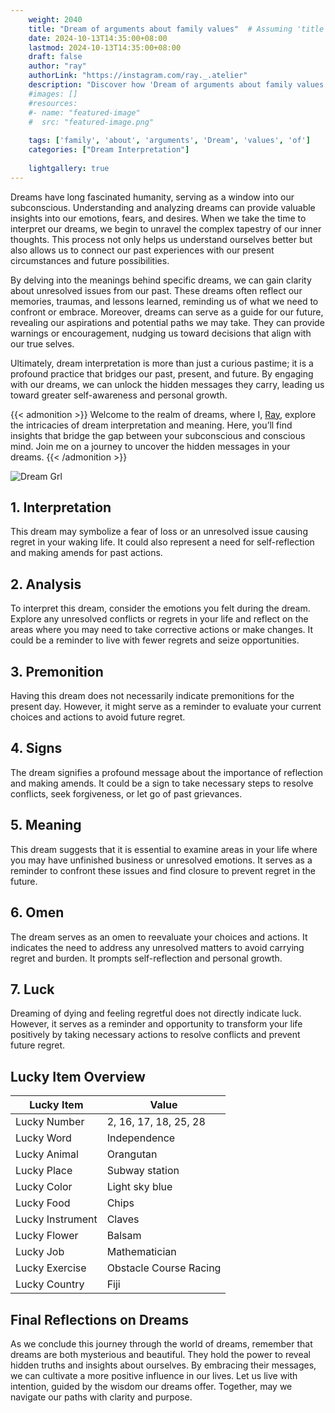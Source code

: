 ```yaml
---
    weight: 2040
    title: "Dream of arguments about family values"  # Assuming 'title' column exists
    date: 2024-10-13T14:35:00+08:00
    lastmod: 2024-10-13T14:35:00+08:00
    draft: false
    author: "ray"
    authorLink: "https://instagram.com/ray._.atelier"
    description: "Discover how 'Dream of arguments about family values' can interpret your future and uncover its significant meanings in your life."
    #images: []
    #resources:
    #- name: "featured-image"
    #  src: "featured-image.png"
    
    tags: ['family', 'about', 'arguments', 'Dream', 'values', 'of']
    categories: ["Dream Interpretation"]
    
    lightgallery: true
---
```

    
Dreams have long fascinated humanity, serving as a window into our subconscious. Understanding and analyzing dreams can provide valuable insights into our emotions, fears, and desires. When we take the time to interpret our dreams, we begin to unravel the complex tapestry of our inner thoughts. This process not only helps us understand ourselves better but also allows us to connect our past experiences with our present circumstances and future possibilities.

By delving into the meanings behind specific dreams, we can gain clarity about unresolved issues from our past. These dreams often reflect our memories, traumas, and lessons learned, reminding us of what we need to confront or embrace. Moreover, dreams can serve as a guide for our future, revealing our aspirations and potential paths we may take. They can provide warnings or encouragement, nudging us toward decisions that align with our true selves.

Ultimately, dream interpretation is more than just a curious pastime; it is a profound practice that bridges our past, present, and future. By engaging with our dreams, we can unlock the hidden messages they carry, leading us toward greater self-awareness and personal growth.

{{< admonition >}}
Welcome to the realm of dreams, where I, [Ray](https://instagram.com/ray._.atelier), explore the intricacies of dream interpretation and meaning. Here, you’ll find insights that bridge the gap between your subconscious and conscious mind. Join me on a journey to uncover the hidden messages in your dreams.
{{< /admonition >}}

![Dream Grl](https://cdn.pixabay.com/photo/2017/11/02/03/35/gothic-2910057_1280.jpg "Dream Grl")

## 1. Interpretation
 This dream may symbolize a fear of loss or an unresolved issue causing regret in your waking life. It could also represent a need for self-reflection and making amends for past actions.

## 2. Analysis
 To interpret this dream, consider the emotions you felt during the dream. Explore any unresolved conflicts or regrets in your life and reflect on the areas where you may need to take corrective actions or make changes. It could be a reminder to live with fewer regrets and seize opportunities.

## 3. Premonition
 Having this dream does not necessarily indicate premonitions for the present day. However, it might serve as a reminder to evaluate your current choices and actions to avoid future regret.

## 4. Signs
 The dream signifies a profound message about the importance of reflection and making amends. It could be a sign to take necessary steps to resolve conflicts, seek forgiveness, or let go of past grievances.

## 5. Meaning
 This dream suggests that it is essential to examine areas in your life where you may have unfinished business or unresolved emotions. It serves as a reminder to confront these issues and find closure to prevent regret in the future.

## 6. Omen
 The dream serves as an omen to reevaluate your choices and actions. It indicates the need to address any unresolved matters to avoid carrying regret and burden. It prompts self-reflection and personal growth.

## 7. Luck
 Dreaming of dying and feeling regretful does not directly indicate luck. However, it serves as a reminder and opportunity to transform your life positively by taking necessary actions to resolve conflicts and prevent future regret.

## Lucky Item Overview
| Lucky Item          | Value              |
|---------------|--------------------|
| Lucky Number        | 2, 16, 17, 18, 25, 28  |
| Lucky Word          | Independence |
| Lucky Animal        | Orangutan |
| Lucky Place         | Subway station     |
| Lucky Color         | Light sky blue     |
| Lucky Food          | Chips      |
| Lucky Instrument    | Claves |
| Lucky Flower        | Balsam    |
| Lucky Job           | Mathematician       |
| Lucky Exercise      | Obstacle Course Racing  |
| Lucky Country       | Fiji    |


##  Final Reflections on Dreams

As we conclude this journey through the world of dreams, remember that dreams are both mysterious and beautiful. They hold the power to reveal hidden truths and insights about ourselves. By embracing their messages, we can cultivate a more positive influence in our lives. Let us live with intention, guided by the wisdom our dreams offer. Together, may we navigate our paths with clarity and purpose.
